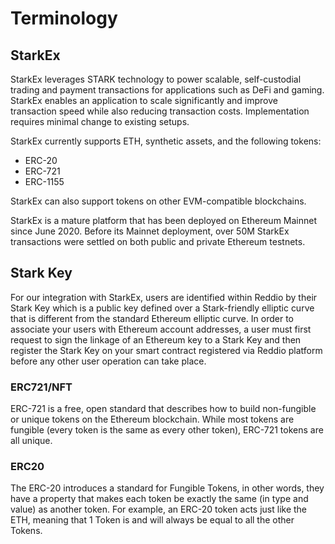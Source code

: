 # Terminology

## StarkEx

StarkEx leverages STARK technology to power scalable, self-custodial trading and payment transactions for applications such as DeFi and gaming. StarkEx enables an application to scale significantly and improve transaction speed while also reducing transaction costs. Implementation requires minimal change to existing setups.

StarkEx currently supports ETH, synthetic assets, and the following tokens:

- ERC-20
- ERC-721
- ERC-1155

StarkEx can also support tokens on other EVM-compatible blockchains.

StarkEx is a mature platform that has been deployed on Ethereum Mainnet since June 2020. Before its Mainnet deployment, over 50M StarkEx transactions were settled on both public and private Ethereum testnets.

## Stark Key

For our integration with StarkEx, users are identified within Reddio by their Stark Key which is a public key defined over a Stark-friendly elliptic curve that is different from the standard Ethereum elliptic curve. In order to associate your users with Ethereum account addresses, a user must first request to sign the linkage of an Ethereum key to a Stark Key and then register the Stark Key on your smart contract registered via Reddio platform before any other user operation can take place.

### ERC721/NFT

ERC-721 is a free, open standard that describes how to build non-fungible or unique tokens on the Ethereum blockchain. While most tokens are fungible (every token is the same as every other token), ERC-721 tokens are all unique.

### ERC20

The ERC-20 introduces a standard for Fungible Tokens, in other words, they have a property that makes each token be exactly the same (in type and value) as another token. For example, an ERC-20 token acts just like the ETH, meaning that 1 Token is and will always be equal to all the other Tokens.